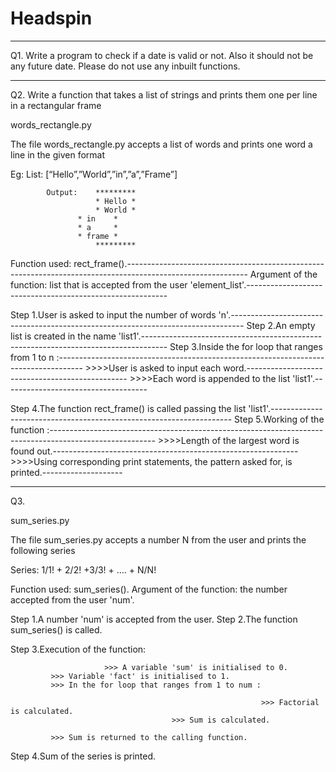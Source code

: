 # Headspin
----------------------------------------------------------------------------------------------------------------------------------------

Q1.  Write a program to check if a date is valid or not. Also it should not be any future date. Please do not use any inbuilt functions.












----------------------------------------------------------------------------------------------------------------------------------------

Q2.  Write a function that takes a list of strings and prints them one per line in a rectangular frame

words_rectangle.py

The file words_rectangle.py accepts a list of words and prints one word a line in the given format

 Eg:  List: [“Hello”,”World”,”in”,”a”,”Frame”]
 
           
            Output:    *********
                       * Hello *
                       * World *
	               * in    *
	               * a     *
	               * frame *
                       *********
                
		
Function used: rect_frame().------------------------------------------------------------------------------------------------------------
Argument of the function: list that is accepted from the user 'element_list'.----------------------------------------------------------

Step 1.User is asked to input the number of words 'n'.---------------------------------------------------------------------------------
Step 2.An empty list is created in the name 'list1'.------------------------------------------------------------------------------------
Step 3.Inside the for loop that ranges from 1 to n :------------------------------------------------------------------------------------
                                                   >>>>User is asked to input each word.------------------------------------------------
                                                   >>>>Each word is appended to the list 'list1'.------------------------------------
                                               
Step 4.The function rect_frame() is called passing the list 'list1'.--------------------------------------------------------------------
Step 5.Working of the function :--------------------------------------------------------------------------------------------------------
                               >>>>Length of the largest word is found out.-------------------------------------------------------------
                               >>>>Using corresponding print statements, the pattern asked for, is printed.--------------------
                       
                       
                       
                       
                       
                       
                       
                       
                       
                       
                       
                       
                       
                       
----------------------------------------------------------------------------------------------------------------------------------------                       
Q3.

sum_series.py

The file sum_series.py accepts a number N from the user and prints the following series

Series: 1/1! + 2/2! +3/3! + …. + N/N!

Function used: sum_series().
Argument of the function: the number accepted from the user 'num'.

Step 1.A number 'num' is accepted from the user.
Step 2.The function sum_series() is called.

Step 3.Execution of the function:

                         >>> A variable 'sum' is initialised to 0.
			 >>> Variable 'fact' is initialised to 1.
			 >>> In the for loop that ranges from 1 to num :
			 
			                                                >>> Factorial is calculated.
								        >>> Sum is calculated.
								     
			 >>> Sum is returned to the calling function.
			 
Step 4.Sum of the series is printed.

    
   
    
    
    
    
    
    
    
    
    
    
    
    
    
    
    
    
    
    
    
    
    
    
    
    
    
    
    
    
    
